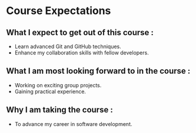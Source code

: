 # Course Expectations

## What I expect to get out of this course :

  - Learn advanced Git and GitHub techniques.
  - Enhance my collaboration skills with fellow developers.

## What I am most looking forward to in the course :

  - Working on exciting group projects.
  - Gaining practical experience.

## Why I am taking the course :

  - To advance my career in software development.

